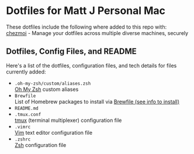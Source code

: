 # Dotfiles for Matt J Personal Mac
These dotfiles include the following where added to this repo with:  
[chezmoi](https://www.chezmoi.io/) - Manage your dotfiles across multiple diverse machines, securely

## Dotfiles, Config Files, and README
Here's a list of the dotfiles, configuration files, and tech details for files currently added:
- `.oh-my-zsh/custom/aliases.zsh`  
   [Oh My Zsh](https://github.com/ohmyzsh/ohmyzsh) custom aliases
- `Brewfile`  
   List of Homebrew packages to install via [Brewfile (see info to install)](https://www.thushanfernando.com/posts/2022/managing-macos-with-brewfile/)   
- `README.md`   
- `.tmux.conf`  
  [tmux](https://github.com/tmux/tmux/wiki) (terminal multiplexer) configuration file
- `.vimrc`  
  [Vim](https://en.wikipedia.org/wiki/Vim_(text_editor)) text editor configuration file  
- `.zshrc`  
  [Zsh](https://en.wikipedia.org/wiki/Z_shell) configuration file